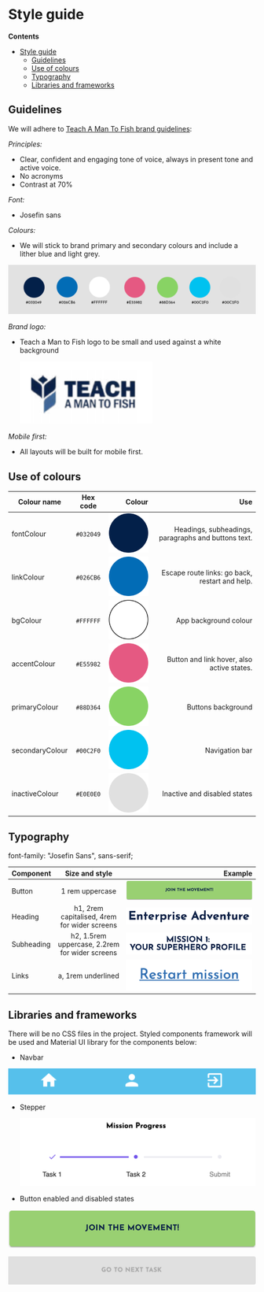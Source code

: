 # Style guide

**Contents**

- [Style guide](#style-guide)
  - [Guidelines](#guidelines)
  - [Use of colours](#use-of-colours)
  - [Typography](#typography)
  - [Libraries and frameworks](#libraries-and-frameworks)

## Guidelines

We will adhere to [Teach A Man To Fish brand guidelines](https://drive.google.com/file/d/1bJMeFgV_CgyBV2MHdpshBZx0saO-F4Mf/view):

_Principles:_

- Clear, confident and engaging tone of voice, always in present tone and active voice.
- No acronyms
- Contrast at 70%

_Font:_

- Josefin sans

_Colours:_

- We will stick to brand primary and secondary colours and include a lither blue and light grey.

![colours](./img/colours.svg)

_Brand logo:_

- Teach a Man to Fish logo to be small and used against a white background

  ![TAMTF logo](./img/TAMTF-logo.png)

_Mobile first:_

- All layouts will be built for mobile first.

## Use of colours

| Colour name     | Hex code  | Colour |  Use |
| --------------- | :-------: | ----------------------------------: | --------------------------------------------------: |
| fontColour      | `#032049` |             ![navy](./img/navy.svg) | Headings, subheadings, paragraphs and buttons text. |
| linkColour      | `#026CB6` |             ![blue](./img/blue.svg) |      Escape route links: go back, restart and help. |
| bgColour        | `#FFFFFF` |           ![white](./img/white.svg) |                               App background colour |
| accentColour    | `#E55982` |             ![pink](./img/pink.svg) |          Button and link hover, also active states. |
| primaryColour   | `#88D364` |           ![green](./img/green.svg) |                                  Buttons background |
| secondaryColour | `#00C2F0` | ![light-blue](./img/light-blue.svg) |                                      Navigation bar |
| inactiveColour | `#E0E0E0` |             ![grey](./img/grey.svg) |                        Inactive and disabled states |

## Typography

font-family: "Josefin Sans", sans-serif;

| Component  |                 Size and style                 | Example |
| ---------- | :--------------------------------------------: | ----------------------------------: |
| Button     |                1 rem uppercase                 |         ![button](./img/button.png) |
| Heading    |  h1, 2rem capitalised, 4rem for wider screens  |       ![heading](./img/heading.png) |
| Subheading | h2, 1.5rem uppercase, 2.2rem for wider screens | ![subheading](./img/subheading.png) |
| Links      |               a, 1rem underlined               |           ![links](./img/links.png) |

## Libraries and frameworks

There will be no CSS files in the project. Styled components framework will be used and Material UI library for the components below:

- Navbar

![navbar](./img/navbar.png)

- Stepper

  ![stepper](./img/stepper.png)

- Button enabled and disabled states

![button](./img/button.png)

![button-disabled](./img/button-disabled.png)
